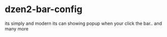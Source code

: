# dzen2-bar-config
its simply and modern
its can showing popup when your click the bar.. and many more
